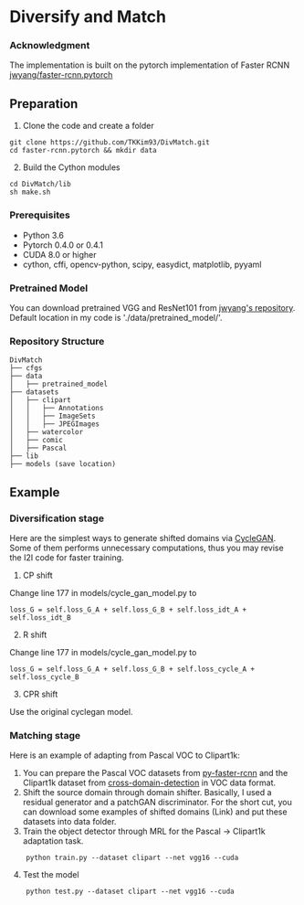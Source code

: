 # Diversify and Match 

### Acknowledgment

The implementation is built on the pytorch implementation of Faster RCNN [jwyang/faster-rcnn.pytorch](https://github.com/jwyang/faster-rcnn.pytorch)


## Preparation
1. Clone the code and create a folder
```
git clone https://github.com/TKKim93/DivMatch.git
cd faster-rcnn.pytorch && mkdir data
```

2. Build the Cython modules
```Shell
cd DivMatch/lib
sh make.sh
``` 

### Prerequisites

* Python 3.6
* Pytorch 0.4.0 or 0.4.1
* CUDA 8.0 or higher
* cython, cffi, opencv-python, scipy, easydict, matplotlib, pyyaml

### Pretrained Model
You can download pretrained VGG and ResNet101 from [jwyang's repository](https://github.com/jwyang/faster-rcnn.pytorch). Default location in my code is './data/pretrained_model/'.

### Repository Structure
```
DivMatch
├── cfgs
├── data
│   ├── pretrained_model
├── datasets
│   ├── clipart
│   │   ├── Annotations
│   │   ├── ImageSets
│   │   ├── JPEGImages
│   ├── watercolor
│   ├── comic
│   ├── Pascal
├── lib
├── models (save location)
```

## Example
### Diversification stage
Here are the simplest ways to generate shifted domains via [CycleGAN](https://github.com/junyanz/pytorch-CycleGAN-and-pix2pix). Some of them performs unnecessary computations, thus you may revise the I2I code for faster training.
1. CP shift

Change line 177 in models/cycle_gan_model.py to
```
loss_G = self.loss_G_A + self.loss_G_B + self.loss_idt_A + self.loss_idt_B
```
2. R shift

Change line 177 in models/cycle_gan_model.py to
```
loss_G = self.loss_G_A + self.loss_G_B + self.loss_cycle_A + self.loss_cycle_B
```
3. CPR shift

Use the original cyclegan model.

### Matching stage
Here is an example of adapting from Pascal VOC to Clipart1k:
1. You can prepare the Pascal VOC datasets from [py-faster-rcnn](https://github.com/rbgirshick/py-faster-rcnn) and the Clipart1k dataset from [cross-domain-detection](https://github.com/naoto0804/cross-domain-detection) in VOC data format.
2. Shift the source domain through domain shifter. Basically, I used a residual generator and a patchGAN discriminator. For the short cut, you can download some examples of shifted domains (Link) and put these datasets into data folder.
3. Train the object detector through MRL for the Pascal -> Clipart1k adaptation task.
```
    python train.py --dataset clipart --net vgg16 --cuda
```
4. Test the model
```
    python test.py --dataset clipart --net vgg16 --cuda
```
